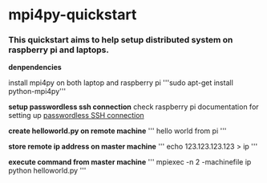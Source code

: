 # mpi4py-quickstart
### This quickstart aims to help setup distributed system on raspberry pi and laptops. 

**denpendencies**

install mpi4py on both laptop and raspberry pi
'''sudo apt-get install python-mpi4py'''

**setup passwordless ssh connection**
check raspberry pi documentation for setting up [passwordless SSH connection](https://www.raspberrypi.org/documentation/remote-access/ssh/passwordless.md)

**create helloworld.py on remote machine**
'''
hello world from pi
'''

**store remote ip address on master machine**
'''
echo 123.123.123.123 > ip
'''

**execute command from master machine**
'''
mpiexec -n 2 -machinefile ip python helloworld.py
'''
